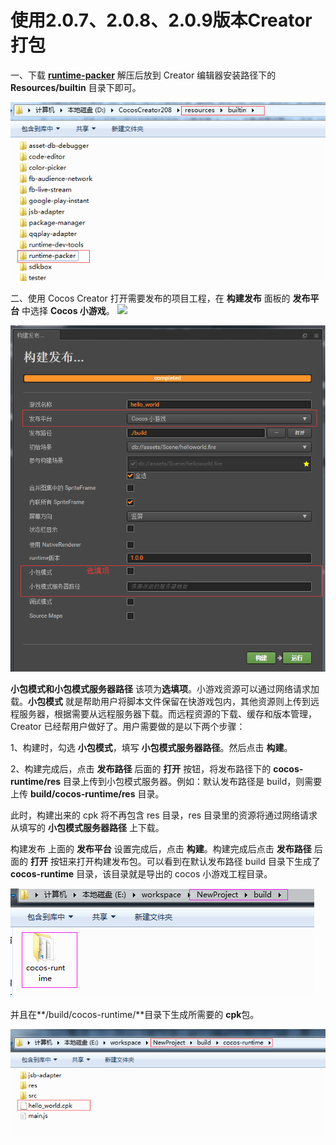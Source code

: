# 使用2.0.7、2.0.8、2.0.9版本Creator打包

一、下载 [**runtime-packer**](http://test-runtime.cocos.com/cocos-runtime-demo/creator/CocosCreator-v2.0.8-runtime-packer-190301.zip) 解压后放到 Creator 编辑器安装路径下的 **Resources/builtin** 目录下即可。

![](../../../.gitbook/assets/runtime-packer-path.jpg)

二、使用 Cocos Creator 打开需要发布的项目工程，在 **构建发布** 面板的 **发布平台** 中选择 **Cocos 小游戏**。 ![](media/build_cpk.jpg)

![](../../../.gitbook/assets/build_cpk.jpg)

**小包模式和小包模式服务器路径** 该项为**选填项**。小游戏资源可以通过网络请求加载。**小包模式** 就是帮助用户将脚本文件保留在快游戏包内，其他资源则上传到远程服务器，根据需要从远程服务器下载。而远程资源的下载、缓存和版本管理，Creator 已经帮用户做好了。用户需要做的是以下两个步骤：

1、构建时，勾选 **小包模式**，填写 **小包模式服务器路径**。然后点击 **构建**。

2、构建完成后，点击 **发布路径** 后面的 **打开** 按钮，将发布路径下的 **cocos-runtime/res** 目录上传到小包模式服务器。例如：默认发布路径是 build，则需要上传 **build/cocos-runtime/res** 目录。

此时，构建出来的 cpk 将不再包含 res 目录，res 目录里的资源将通过网络请求从填写的 **小包模式服务器路径** 上下载。

构建发布 上面的 **发布平台** 设置完成后，点击 **构建**。构建完成后点击 **发布路径** 后面的 **打开** 按钮来打开构建发布包。可以看到在默认发布路径 build 目录下生成了 **cocos-runtime** 目录，该目录就是导出的 cocos 小游戏工程目录。

![](../../../.gitbook/assets/build_cocos-runtime.jpg)

并且在**/build/cocos-runtime/**目录下生成所需要的 **cpk**包。

![](../../../.gitbook/assets/build_cpk_path.jpg)

